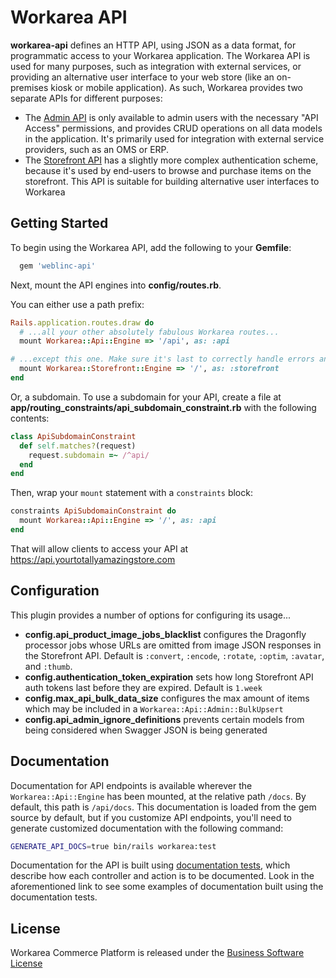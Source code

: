 # Workarea API

**workarea-api** defines an HTTP API, using JSON as a data format, for
programmatic access to your Workarea application. The Workarea API is
used for many purposes, such as integration with external services, or
providing an alternative user interface to your web store (like an
on-premises kiosk or mobile application). As such, Workarea provides two
separate APIs for different purposes:

- The [Admin API][] is only available to admin users with the necessary
  "API Access" permissions, and provides CRUD operations on all data models
  in the application. It's primarily used for integration with external
  service providers, such as an OMS or ERP.
- The [Storefront API][] has a slightly more complex authentication
  scheme, because it's used by end-users to browse and purchase items on
  the storefront. This API is suitable for building alternative user
  interfaces to Workarea

## Getting Started

To begin using the Workarea API, add the following to your **Gemfile**:

```ruby
  gem 'weblinc-api'
```

Next, mount the API engines into **config/routes.rb**.

You can either use a path prefix:

```ruby
Rails.application.routes.draw do
  # ...all your other absolutely fabulous Workarea routes...
  mount Workarea::Api::Engine => '/api', as: :api

# ...except this one. Make sure it's last to correctly handle errors and redirects.
  mount Workarea::Storefront::Engine => '/', as: :storefront
end
```

Or, a subdomain. To use a subdomain for your API, create a file at
**app/routing_constraints/api_subdomain_constraint.rb** with the
following contents:

```ruby
class ApiSubdomainConstraint
  def self.matches?(request)
    request.subdomain =~ /^api/
  end
end
```

Then, wrap your `mount` statement with a `constraints` block:

```ruby
constraints ApiSubdomainConstraint do
  mount Workarea::Api::Engine => '/', as: :api
end
```

That will allow clients to access your API at https://api.yourtotallyamazingstore.com

## Configuration

This plugin provides a number of options for configuring its usage...

- **config.api_product_image_jobs_blacklist** configures the Dragonfly
  processor jobs whose URLs are omitted from image JSON responses in the
  Storefront API. Default is `:convert`, `:encode`, `:rotate`, `:optim`,
  `:avatar`, and `:thumb`.
- **config.authentication_token_expiration** sets how long Storefront API auth
  tokens last before they are expired. Default is `1.week`
- **config.max_api_bulk_data_size** configures the max amount of items which
  may be included in a `Workarea::Api::Admin::BulkUpsert`
- **config.api_admin_ignore_definitions** prevents certain models from
  being considered when Swagger JSON is being generated

## Documentation

Documentation for API endpoints is available wherever the
`Workarea::Api::Engine` has been mounted, at the relative path `/docs`.
By default, this path is `/api/docs`. This documentation is loaded from
the gem source by default, but if you customize API endpoints, you'll
need to generate customized documentation with the following command:

```bash
GENERATE_API_DOCS=true bin/rails workarea:test
```

Documentation for the API is built using [documentation tests][], which
describe how each controller and action is to be documented. Look in the
aforementioned link to see some examples of documentation built using
the documentation tests.

License
--------------------------------------------------------------------------------
Workarea Commerce Platform is released under the [Business Software License](https://github.com/workarea-commerce/workarea/blob/master/LICENSE)

[Admin API]: https://github.com/workarea-commerce/workarea-api/tree/master/admin
[Storefront API]: https://github.com/workarea-commerce/workarea-api/tree/master/storefront
[documentation tests]: https://github.com/workarea-commerce/workarea-api/blob/master/storefront/test/documentation/workarea/api/storefront/products_documentation_test.rb
